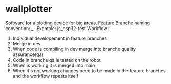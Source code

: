 # wallplotter
Software for a plotting device for big areas. 
Feature Branche naming convention: <initials>_<plattform>-<feature>
Example: js_esp32-test
Workflow:
  1. Individual developement in feature branches
  2. Merge in dev
  3. When code is compiling in dev merge into branche quality assurance(qa) 
  4. Code in branche qa is tested on the robot
  5. When is working it is merged into main
  6. When it's not working changes need to be made in the feature branches and the workflow repeats itself
